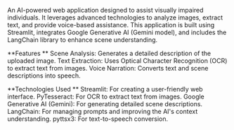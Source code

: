 An AI-powered web application designed to assist visually impaired individuals. It leverages advanced technologies to analyze images, extract text, and provide voice-based assistance. This application is built using Streamlit, integrates Google Generative AI (Gemini model), and includes the LangChain library to enhance scene understanding.

**Features
**
Scene Analysis: Generates a detailed description of the uploaded image.
Text Extraction: Uses Optical Character Recognition (OCR) to extract text from images.
Voice Narration: Converts text and scene descriptions into speech.

**Technologies Used
**
Streamlit: For creating a user-friendly web interface.
PyTesseract: For OCR to extract text from images.
Google Generative AI (Gemini): For generating detailed scene descriptions.
LangChain: For managing prompts and improving the AI's context understanding.
pyttsx3: For text-to-speech conversion.
